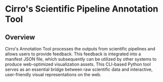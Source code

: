 # Cirro's Scientific Pipeline Annotation Tool

## Overview

Cirro's Annotation Tool processes the outputs from scientific pipelines and allows users to provide feedback. This feedback is integrated into a manifest JSON file, which subsequently can be utilized by other systems to produce web-optimized visualization assets. This CLI-based Python tool serves as an essential bridge between raw scientific data and interactive, user-friendly visual representations on the web.
